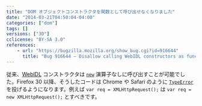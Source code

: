 ```yaml
---
title: "DOM オブジェクトコンストラクタを関数として呼び出せなくなりました"
date: "2014-03-21T04:50:04-04:00"
categories: ["dom"]
tags: []
versions: ["30"]
cclicense: "BY-SA 3.0"
references:
    - url: "https://bugzilla.mozilla.org/show_bug.cgi?id=916644"
      title: "Bug 916644 – Disallow calling WebIDL constructors as functions on the web"
---
```

従来、[WebIDL](http://dxr.mozilla.org/mozilla-central/source/dom/webidl/) コンストラクタは [`new`](https://developer.mozilla.org/ja/docs/Web/JavaScript/Reference/Operators/new) 演算子なしに呼び出すことが可能でした。Firefox 30 以降、そうしたコードは Chrome や Safari のように [`TypeError`](https://developer.mozilla.org/ja/docs/Web/JavaScript/Reference/Global_Objects/TypeError) を投げるようになります。例えば `var req = XMLHttpRequest();` は `var req = new XMLHttpRequest();` とすべきです。
